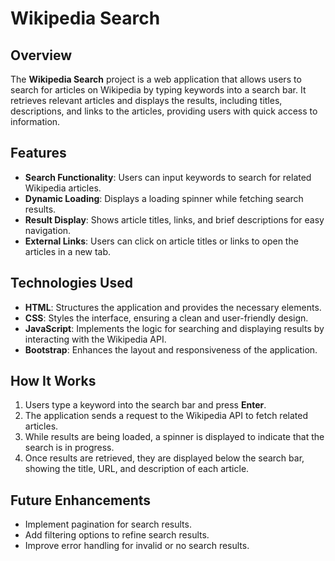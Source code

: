 

# Wikipedia Search

## Overview

The **Wikipedia Search** project is a web application that allows users to search for articles on Wikipedia by typing keywords into a search bar. It retrieves relevant articles and displays the results, including titles, descriptions, and links to the articles, providing users with quick access to information.

## Features

- **Search Functionality**: Users can input keywords to search for related Wikipedia articles.
- **Dynamic Loading**: Displays a loading spinner while fetching search results.
- **Result Display**: Shows article titles, links, and brief descriptions for easy navigation.
- **External Links**: Users can click on article titles or links to open the articles in a new tab.

## Technologies Used

- **HTML**: Structures the application and provides the necessary elements.
- **CSS**: Styles the interface, ensuring a clean and user-friendly design.
- **JavaScript**: Implements the logic for searching and displaying results by interacting with the Wikipedia API.
- **Bootstrap**: Enhances the layout and responsiveness of the application.

## How It Works

1. Users type a keyword into the search bar and press **Enter**.
2. The application sends a request to the Wikipedia API to fetch related articles.
3. While results are being loaded, a spinner is displayed to indicate that the search is in progress.
4. Once results are retrieved, they are displayed below the search bar, showing the title, URL, and description of each article.

## Future Enhancements

- Implement pagination for search results.
- Add filtering options to refine search results.
- Improve error handling for invalid or no search results.